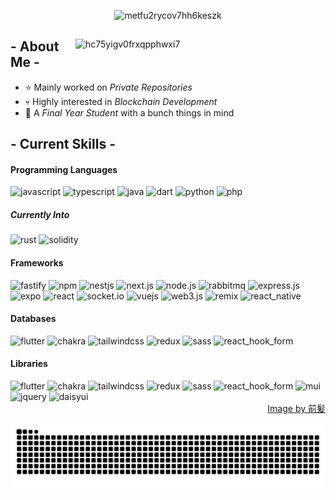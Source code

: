 
<p align="center"><img src="https://res.cloudinary.com/dbllvvcv5/image/upload/v1722674273/github/metfu2rycov7hh6keszk.png" alt="metfu2rycov7hh6keszk"></p>

<div>
  <img align="right" width="400" alt="hc75yigv0frxqpphwxi7" src="https://res.cloudinary.com/dbllvvcv5/image/upload/v1722668408/github/hc75yigv0frxqpphwxi7.jpg"/>

  <h2> - About Me -</h2>

  - ⭐ Mainly worked on *Private Repositories*
  - 💀 Highly interested in *Blockchain Development*
  - 👾 A *Final Year Student* with a bunch things in mind

  <h2> - Current Skills -</h2>
  
  <h4> Programming Languages</h4>
  <img src="https://img.shields.io/badge/JavaScript-323330?style=for-the-badge&logo=javascript&logoColor=F7DF1E" alt="javascript" />
  <img src="https://img.shields.io/badge/TypeScript-007ACC?style=for-the-badge&logo=typescript&logoColor=white" alt="typescript" />
  <img src="https://img.shields.io/badge/java-%23ED8B00.svg?style=for-the-badge&logo=openjdk&logoColor=white" alt="java" />
  <img src="https://img.shields.io/badge/dart-%230175C2.svg?style=for-the-badge&logo=dart&logoColor=white" alt="dart" />
  <img src="https://img.shields.io/badge/python-3670A0?style=for-the-badge&logo=python&logoColor=ffdd54" alt="python" />
  <img src="https://img.shields.io/badge/php-%23777BB4.svg?style=for-the-badge&logo=php&logoColor=white" alt="php" />

  <h5> Currently Into </h5>
  <img src="https://img.shields.io/badge/rust-%23000000.svg?style=for-the-badge&logo=rust&logoColor=white" alt="rust" />
  <img src="https://img.shields.io/badge/Solidity-%23363636.svg?style=for-the-badge&logo=solidity&logoColor=white" alt="solidity" />
  
  <h4> Frameworks</h4>
  <img src="https://img.shields.io/badge/fastify-%23000000.svg?style=for-the-badge&logo=fastify&logoColor=white" alt="fastify" />
  <img src="https://img.shields.io/badge/NPM-%23CB3837.svg?style=for-the-badge&logo=npm&logoColor=white" alt="npm" />
  <img src="https://img.shields.io/badge/nestjs-%23E0234E.svg?style=for-the-badge&logo=nestjs&logoColor=white" alt="nestjs" />
  <img src="https://img.shields.io/badge/Next-black?style=for-the-badge&logo=next.js&logoColor=white" alt="next.js" />
  <img src="https://img.shields.io/badge/node.js-6DA55F?style=for-the-badge&logo=node.js&logoColor=white" alt="node.js" />
  <img src="https://img.shields.io/badge/Rabbitmq-FF6600?style=for-the-badge&logo=rabbitmq&logoColor=white" alt="rabbitmq" />
  <img src="https://img.shields.io/badge/express.js-%23404d59.svg?style=for-the-badge&logo=express&logoColor=%2361DAFB" alt="express.js" />
  <img src="https://img.shields.io/badge/expo-1C1E24?style=for-the-badge&logo=expo&logoColor=#D04A37" alt="expo" />
  <img src="https://img.shields.io/badge/react-%2320232a.svg?style=for-the-badge&logo=react&logoColor=%2361DAFB" alt="react" />
  <img src="https://img.shields.io/badge/Socket.io-black?style=for-the-badge&logo=socket.io&badgeColor=010101" alt="socket.io" />
  <img src="https://img.shields.io/badge/vuejs-%2335495e.svg?style=for-the-badge&logo=vuedotjs&logoColor=%234FC08D" alt="vuejs" />
  <img src="https://img.shields.io/badge/web3.js-F16822?style=for-the-badge&logo=web3.js&logoColor=white" alt="web3.js" />
  <img src="https://img.shields.io/badge/remix-%23000.svg?style=for-the-badge&logo=remix&logoColor=white" alt="remix" />
  <img src="https://img.shields.io/badge/react_native-%2320232a.svg?style=for-the-badge&logo=react&logoColor=%2361DAFB" alt="react_native" />

  <h4>Databases</h4>
  <img src="https://img.shields.io/badge/firebase-a08021?style=for-the-badge&logo=firebase&logoColor=ffcd34" alt="flutter" />
  <img src="https://img.shields.io/badge/MongoDB-%234ea94b.svg?style=for-the-badge&logo=mongodb&logoColor=white" alt="chakra" />
  <img src="https://img.shields.io/badge/mysql-4479A1.svg?style=for-the-badge&logo=mysql&logoColor=white" alt="tailwindcss" />
  <img src="https://img.shields.io/badge/postgres-%23316192.svg?style=for-the-badge&logo=postgresql&logoColor=white" alt="redux" />
  <img src="https://img.shields.io/badge/redis-%23DD0031.svg?style=for-the-badge&logo=redis&logoColor=white" alt="sass" />
  <img src="https://img.shields.io/badge/Supabase-3ECF8E?style=for-the-badge&logo=supabase&logoColor=white" alt="react_hook_form" />

  <h4>Libraries</h4>
  <img src="https://img.shields.io/badge/Flutter-%2302569B.svg?style=for-the-badge&logo=Flutter&logoColor=white" alt="flutter" />
  <img src="https://img.shields.io/badge/chakra-%234ED1C5.svg?style=for-the-badge&logo=chakraui&logoColor=white" alt="chakra" />
  <img src="https://img.shields.io/badge/tailwindcss-%2338B2AC.svg?style=for-the-badge&logo=tailwind-css&logoColor=white" alt="tailwindcss" />
  <img src="https://img.shields.io/badge/redux-%23593d88.svg?style=for-the-badge&logo=redux&logoColor=white" alt="redux" />
  <img src="https://img.shields.io/badge/SASS-hotpink.svg?style=for-the-badge&logo=SASS&logoColor=white" alt="sass" />
  <img src="https://img.shields.io/badge/React%20Hook%20Form-%23EC5990.svg?style=for-the-badge&logo=reacthookform&logoColor=white" alt="react_hook_form" />
  <img src="https://img.shields.io/badge/MUI-%230081CB.svg?style=for-the-badge&logo=mui&logoColor=white" alt="mui" />
  <img src="https://img.shields.io/badge/jquery-%230769AD.svg?style=for-the-badge&logo=jquery&logoColor=white" alt="jquery" />
    <img src="https://img.shields.io/badge/daisyui-5A0EF8?style=for-the-badge&logo=daisyui&logoColor=white" alt="daisyui" />
  
<div align="right">
  <a href="https://www.pixiv.net/en/users/35069640">Image by 前髪</a>
</div>

![snek go brr](https://raw.githubusercontent.com/wildanrhmn/wildanrhmn/snakeyborn/snek-dark.svg)

